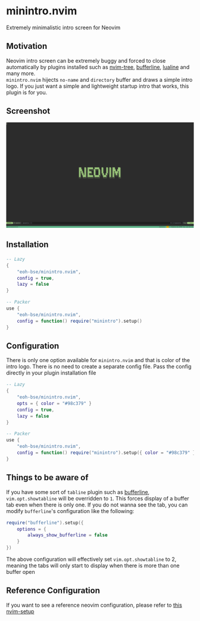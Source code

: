 # minintro.nvim
Extremely minimalistic intro screen for Neovim

## Motivation
Neovim intro screen can be extremely buggy and forced to close automatically by plugins installed such as 
[nvim-tree](https://github.com/nvim-tree/nvim-tree.lua), 
[bufferline](https://github.com/akinsho/bufferline.nvim), 
[lualine](https://github.com/nvim-lualine/lualine.nvim) and many more.  
`minintro.nvim` hijects `no-name` and `directory` buffer and draws a simple intro logo.
If you just want a simple and lightweight startup intro that works, this plugin is for you.

## Screenshot
![minintro-screenshot](screenshots/screenshot.png)

## Installation
```lua
-- Lazy
{
    "eoh-bse/minintro.nvim",
    config = true,
    lazy = false
}
```

```lua
-- Packer
use {
    "eoh-bse/minintro.nvim",
    config = function() require("minintro").setup()
}
```

## Configuration
There is only one option available for `minintro.nvim` and that is color of the intro logo. There is no need
to create a separate config file. Pass the config directly in your plugin installation file
```lua
-- Lazy
{
    "eoh-bse/minintro.nvim",
    opts = { color = "#98c379" }
    config = true,
    lazy = false
}
```

```lua
-- Packer
use {
    "eoh-bse/minintro.nvim",
    config = function() require("minintro").setup({ color = "#98c379" })
}
```

## Things to be aware of
If you have some sort of `tabline` plugin such as [bufferline](https://github.com/akinsho/bufferline.nvim),
`vim.opt.showtabline` will be overridden to `1`. This forces display of a buffer tab even when there is only
one. If you do not wanna see the tab, you can modify `bufferline`'s configuration like the following:
```lua
require("bufferline").setup({
    options = {
        always_show_bufferline = false
    }
})
```
The above configuration will effectively set `vim.opt.showtabline` to 2, meaning the tabs will only start to
display when there is more than one buffer open

## Reference Configuration
If you want to see a reference neovim configuration, please refer to [this
nvim-setup](https://github.com/eoh-bse/nvim-setup)
